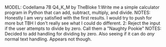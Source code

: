 MODEL: Codellama 7B Q4_K_M by TheBloke
1:Write me a simple calculator program in Python that can add, subtract, multiply, and divide.
NOTES:
Honestly I am very satisfied with the first results. I would try to push for more but TBH I don't really see what I could do different.
2: Reject the input if the user attempts to divide by zero. Call them a "Naughty Pookie"
NOTES: Decided to add handling for dividing by zero. Also seeing if it can do *any* normal text handling. Appears not though.